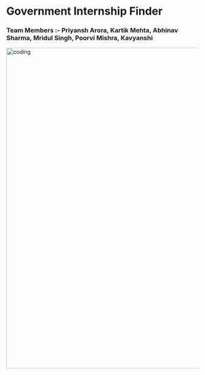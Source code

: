 # Government Internship Finder

### Team Members :- Priyansh Arora, Kartik Mehta, Abhinav Sharma, Mridul Singh, Poorvi Mishra, Kavyanshi

<img align="Center" alt="coding" width="840" src="https://miro.medium.com/v2/resize:fit:1358/1*yw0TnheAGN-LPneDaTlaxw.gif">
